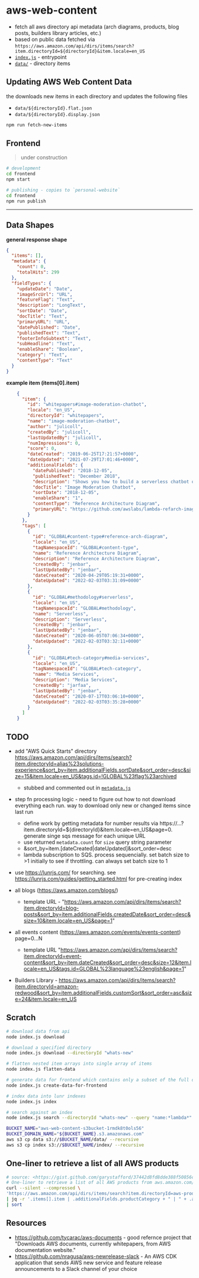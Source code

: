 # aws-web-content

* fetch all aws directory api metadata (arch diagrams, products, blog posts, builders library articles, etc.)
* based on public data fetched via `https://aws.amazon.com/api/dirs/items/search?item.directoryId=${directoryId}&item.locale=en_US`
* [`index.js`](index.js) - entrypoint
* [`data/`](data/) - directory items

## Updating AWS Web Content Data

 the downloads new items in each directory and updates the following files
 
 - `data/${directoryId}.flat.json`
 - `data/${directoryId}.display.json`
  
```sh
npm run fetch-new-items
```

## Frontend

> under construction

```sh
# development
cd frontend
npm start

# publishing - copies to `personal-website`
cd frontend
npm run publish
```

---

## Data Shapes

**general response shape**

```json
{
  "items": [],
  "metadata": {
    "count": 0,
    "totalHits": 299
  },
  "fieldTypes": {
    "updateDate": "Date",
    "imageSrcUrl": "URL",
    "featureFlag": "Text",
    "description": "LongText",
    "sortDate": "Date",
    "docTitle": "Text",
    "primaryURL": "URL",
    "datePublished": "Date",
    "publishedText": "Text",
    "footerInfoSubtext": "Text",
    "subHeadline": "Text",
    "enableShare": "Boolean",
    "category": "Text",
    "contentType": "Text"
  }
}
```


**example item (items[0].item)**

```json
    {
      "item": {
        "id": "whitepapers#image-moderation-chatbot",
        "locale": "en_US",
        "directoryId": "whitepapers",
        "name": "image-moderation-chatbot",
        "author": "julicoll",
        "createdBy": "julicoll",
        "lastUpdatedBy": "julicoll",
        "numImpressions": 0,
        "score": 0,
        "dateCreated": "2019-06-25T17:21:57+0000",
        "dateUpdated": "2021-07-29T17:01:46+0000",
        "additionalFields": {
          "datePublished": "2018-12-05",
          "publishedText": "December 2018",
          "description": "Shows you how to build a serverless chatbot on AWS that monitors your chat channels and removes images containing suggestive or explicit content.<p><a href=\"https://github.com/awslabs/lambda-refarch-imagemoderationchatbot?did=wp_card&trk=wp_card\" target=\"_blank\" rel=\"noopener\">Code</a></p><p class=\"m-subheadline\">Media Services | Serverless</p>",
          "docTitle": "Image Moderation Chatbot",
          "sortDate": "2018-12-05",
          "enableShare": "1",
          "contentType": "Reference Architecture Diagram",
          "primaryURL": "https://github.com/awslabs/lambda-refarch-imagemoderationchatbot?did=wp_card&trk=wp_card"
        }
      },
      "tags": [
        {
          "id": "GLOBAL#content-type#reference-arch-diagram",
          "locale": "en_US",
          "tagNamespaceId": "GLOBAL#content-type",
          "name": "Reference Architecture Diagram",
          "description": "Reference Architecture Diagram",
          "createdBy": "jenbar",
          "lastUpdatedBy": "jenbar",
          "dateCreated": "2020-04-29T05:19:31+0000",
          "dateUpdated": "2022-02-03T03:31:09+0000"
        },
        {
          "id": "GLOBAL#methodology#serverless",
          "locale": "en_US",
          "tagNamespaceId": "GLOBAL#methodology",
          "name": "Serverless",
          "description": "Serverless",
          "createdBy": "jenbar",
          "lastUpdatedBy": "jenbar",
          "dateCreated": "2020-06-05T07:06:34+0000",
          "dateUpdated": "2022-02-03T03:32:11+0000"
        },
        {
          "id": "GLOBAL#tech-category#media-services",
          "locale": "en_US",
          "tagNamespaceId": "GLOBAL#tech-category",
          "name": "Media Services",
          "description": "Media Services",
          "createdBy": "jarfaa",
          "lastUpdatedBy": "jenbar",
          "dateCreated": "2020-07-17T03:06:10+0000",
          "dateUpdated": "2022-02-03T03:35:28+0000"
        }
      ]
    }
```

## TODO

* add "AWS Quick Starts" directory https://aws.amazon.com/api/dirs/items/search?item.directoryId=alias%23solutions-experience&sort_by=item.additionalFields.sortDate&sort_order=desc&size=15&item.locale=en_US&tags.id=!GLOBAL%23flag%23archived
  * stubbed and commented out in [`metadata.js`](metadata.js)

* step fn processing logic - need to figure out how to not download everything each run.  way to download only new or changed items since last run
    * define work by getting metadata for number results via https://...?item.directoryId=${directoryId}&item.locale=en_US&page=0.  generate singe sqs message for each unique URL
    * use returned `metadata.count` for `size` query string parameter
    * &sort_by=item.[dateCreated|dateUpdated]&sort_order=desc
    * lambda subscription to SQS.  process sequencially.  set batch size to >1 initially to see if throttling.  can always set batch size to 1
* use <https://lunrjs.com/> for searching.  see <https://lunrjs.com/guides/getting_started.html> for pre-creating index
* all blogs (<https://aws.amazon.com/blogs/>)
    * template URL - "https://aws.amazon.com/api/dirs/items/search?item.directoryId=blog-posts&sort_by=item.additionalFields.createdDate&sort_order=desc&size=10&item.locale=en_US&page=1"
* all events content (<https://aws.amazon.com/events/events-content>) page=0...N
    * template URL "https://aws.amazon.com/api/dirs/items/search?item.directoryId=event-content&sort_by=item.dateCreated&sort_order=desc&size=12&item.locale=en_US&tags.id=GLOBAL%23language%23english&page=1"
* Builders Library - https://aws.amazon.com/api/dirs/items/search?item.directoryId=amazon-redwood&sort_by=item.additionalFields.customSort&sort_order=asc&size=24&item.locale=en_US

## Scratch

```sh
# download data from api
node index.js download

# download a specified directory
node index.js download --directoryId "whats-new"

# flatten nested item arrays into single array of items
node index.js flatten-data 

# generate data for frontend which contains only a subset of the full data for each item
node index.js create-data-for-frontend

# index data into lunr indexes
node index.js index

# search against an index
node index.js search --directoryId "whats-new" --query "name:*lambda*"
```

```sh
BUCKET_NAME="aws-web-content-s3bucket-1rmdk8t0ols56"
BUCKET_DOMAIN_NAME="${BUCKET_NAME}.s3.amazonaws.com"
aws s3 cp data s3://$BUCKET_NAME/data/ --recursive
aws s3 cp index s3://$BUCKET_NAME/index/ --recursive
```

## One-liner to retrieve a list of all AWS products

```sh
# source: <https://gist.github.com/garystafford/37442d8fd8dde388f50856c6a2900b0d>
# One-liner to retrieve a list of all AWS products from aws.amazon.com/products sorted by product category (requires jq). Worked as of 2022-01-03. Page format tends to change a lot...
curl --silent --compressed \
'https://aws.amazon.com/api/dirs/items/search?item.directoryId=aws-products&sort_by=item.additionalFields.productCategory&sort_order=asc&size=500&item.locale=en_US' \
| jq -r '.items[].item | .additionalFields.productCategory + " | " + .additionalFields.productName' \
| sort
```

## Resources

* <https://github.com/tycarac/aws-documents> - good refernce project that "Downloads AWS documents, currently whitepapers, from AWS documentation website."
* <https://github.com/nragusa/aws-newrelease-slack> - An AWS CDK application that sends AWS new service and feature release announcements to a Slack channel of your choice
